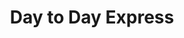 ---
title: "Day to Day Express"
url: /edinburgh/day-to-day-express-ferry-road-drive/
shop: convenience
---